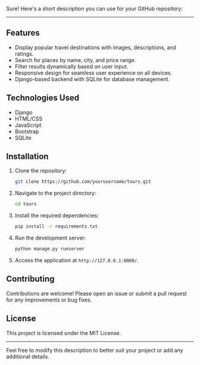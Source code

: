 Sure! Here's a short description you can use for your GitHub repository:

---
## Features

- Display popular travel destinations with images, descriptions, and ratings.
- Search for places by name, city, and price range.
- Filter results dynamically based on user input.
- Responsive design for seamless user experience on all devices.
- Django-based backend with SQLite for database management.

## Technologies Used

- Django
- HTML/CSS
- JavaScript
- Bootstrap
- SQLite

## Installation

1. Clone the repository:
   ```sh
   git clone https://github.com/yourusername/tours.git
   ```
2. Navigate to the project directory:
   ```sh
   cd tours
   ```
3. Install the required dependencies:
   ```sh
   pip install -r requirements.txt
   ```
4. Run the development server:
   ```sh
   python manage.py runserver
   ```
5. Access the application at `http://127.0.0.1:8000/`.

## Contributing

Contributions are welcome! Please open an issue or submit a pull request for any improvements or bug fixes.

## License

This project is licensed under the MIT License.

---

Feel free to modify this description to better suit your project or add any additional details.